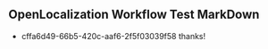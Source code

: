 ## OpenLocalization Workflow Test MarkDown
* cffa6d49-66b5-420c-aaf6-2f5f03039f58 thanks!

<!--HONumber=Jul16_HO4-->


